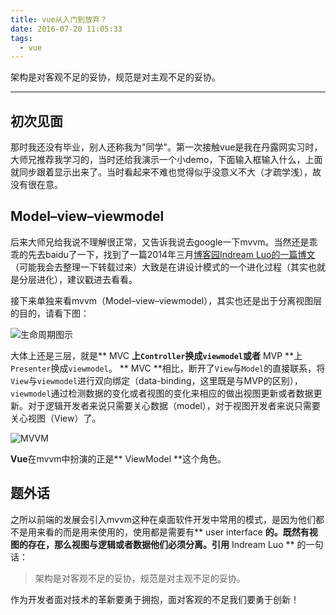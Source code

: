 ```yaml
---
title: vue从入门到放弃？
date: 2016-07-20 11:05:33
tags: 
  - vue
---
```


架构是对客观不足的妥协，规范是对主观不足的妥协。

---

## 初次见面
那时我还没有毕业，别人还称我为"同学"。第一次接触vue是我在丹露网实习时，大师兄推荐我学习的，当时还给我演示一个小demo，下面输入框输入什么，上面就同步跟着显示出来了。当时看起来不难也觉得似乎没意义不大（才疏学浅），故没有很在意。
## Model–view–viewmodel
后来大师兄给我说不理解很正常，又告诉我说去google一下mvvm。当然还是乖乖的先去baidu了一下，找到了一篇2014年三月[博客园Indream Luo的一篇博文](http://www.cnblogs.com/indream/p/3602348.html)（可能我会去整理一下转载过来）大致是在讲设计模式的一个进化过程（其实也就是分层进化），建议戳进去看看。

接下来单独来看mvvm（Model–view–viewmodel），其实也还是出于分离视图层的目的，请看下图：

![生命周期图示](http://oaul0t4t1.bkt.clouddn.com/imgs/IC564167.png)

大体上还是三层，就是** MVC **上`Controller`换成`viewmodel`或者** MVP **上`Presenter`换成`viewmodel`。
** MVC **相比，断开了`View`与`Model`的直接联系，将`View`与`viewmodel`进行双向绑定（data-binding，这里既是与MVP的区别），`viewmodel`通过检测数据的变化或者视图的变化来相应的做出视图更新或者数据更新。对于逻辑开发者来说只需要关心数据（model），对于视图开发者来说只需要关心视图（View）了。

![MVVM](http://oaul0t4t1.bkt.clouddn.com/imgs/mvvm.png)

**Vue**在mvvm中扮演的正是** ViewModel **这个角色。

## 题外话
之所以前端的发展会引入mvvm这种在桌面软件开发中常用的模式，是因为他们都不是用来看的而是用来使用的，使用都是需要有** user interface **的。既然有视图的存在，那么视图与逻辑或者数据他们必须分离。引用** Indream Luo ** 的一句话：

> 架构是对客观不足的妥协，规范是对主观不足的妥协。

作为开发者面对技术的革新要勇于拥抱，面对客观的不足我们要勇于创新！